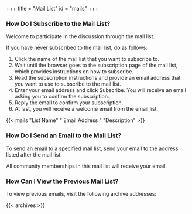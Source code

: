 +++
title = "Mail List"
id = "mails"
+++

### How Do I Subscribe to the Mail List?

Welcome to participate in the discussion through the mail list.

If you have never subscribed to the mail list, do as follows:

1. Click the name of the mail list that you want to subscribe to.
2. Wait until the browser goes to the subscription page of the mail list, which provides instructions on how to subscribe.
3. Read the subscription instructions and provide an email address that you want to use to subscribe to the mail list.
4. Enter your email address and click Subscribe. You will receive an email asking you to confirm the subscription.
5. Reply the email to confirm your subscription.
6. At last, you will receive a welcome email from the email list.

{{< mails "List Name" " Email Address " "Description" >}}

### How Do I Send an Email to the Mail List?

To send an email to a specified mail list, send your email to the address listed after the mail list.

All community memberships in this mail list will receive your email.

### How Can I View the Previous Mail List?

To view previous emails, visit the following archive addresses:

{{< archives >}}
